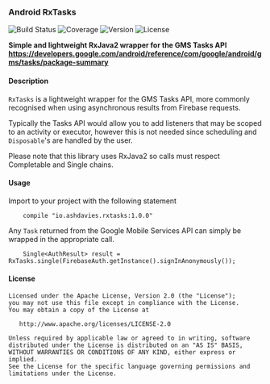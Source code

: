 ### Android RxTasks
![Build Status](https://img.shields.io/travis/ashdavies/android-rxtasks.svg)
![Coverage](https://img.shields.io/codecov/c/github/ashdavies/android-rxtasks.svg)
![Version](https://img.shields.io/badge/version-1.0.0-yellowgreen.svg)
![License](https://img.shields.io/badge/license-apache%202.0-blue.svg)

**Simple and lightweight RxJava2 wrapper for the GMS Tasks API**
**https://developers.google.com/android/reference/com/google/android/gms/tasks/package-summary**

#### Description
`RxTasks` is a lightweight wrapper for the GMS Tasks API,
more commonly recognised when using asynchronous results from Firebase requests.

Typically the Tasks API would allow you to add listeners that may be scoped to an activity or executor,
however this is not needed since scheduling and `Disposable`'s are handled by the user.

Please note that this library uses RxJava2 so calls must respect Completable and Single chains.

#### Usage
Import to your project with the following statement
```android
    compile "io.ashdavies.rxtasks:1.0.0"
```
Any `Task` returned from the Google Mobile Services API can simply be wrapped in the appropriate call.
```android
    Single<AuthResult> result = RxTasks.single(FirebaseAuth.getInstance().signInAnonymously());
```

#### License
    Licensed under the Apache License, Version 2.0 (the "License");
    you may not use this file except in compliance with the License.
    You may obtain a copy of the License at

       http://www.apache.org/licenses/LICENSE-2.0

    Unless required by applicable law or agreed to in writing, software
    distributed under the License is distributed on an "AS IS" BASIS,
    WITHOUT WARRANTIES OR CONDITIONS OF ANY KIND, either express or implied.
    See the License for the specific language governing permissions and
    limitations under the License.
